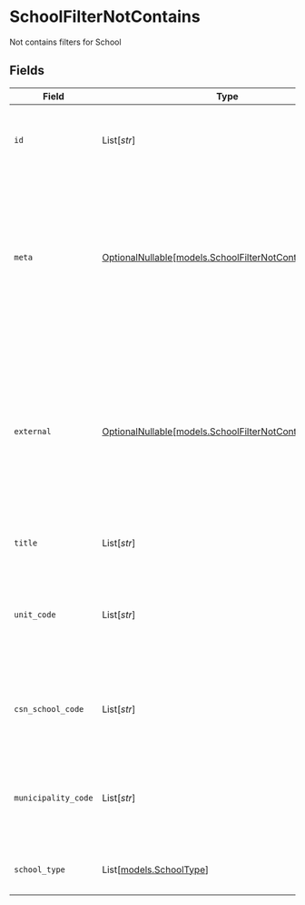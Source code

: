 # SchoolFilterNotContains

Not contains filters for School


## Fields

| Field                                                                                                                                                         | Type                                                                                                                                                          | Required                                                                                                                                                      | Description                                                                                                                                                   | Example                                                                                                                                                       |
| ------------------------------------------------------------------------------------------------------------------------------------------------------------- | ------------------------------------------------------------------------------------------------------------------------------------------------------------- | ------------------------------------------------------------------------------------------------------------------------------------------------------------- | ------------------------------------------------------------------------------------------------------------------------------------------------------------- | ------------------------------------------------------------------------------------------------------------------------------------------------------------- |
| `id`                                                                                                                                                          | List[*str*]                                                                                                                                                   | :heavy_minus_sign:                                                                                                                                            | Unique identifier for the School                                                                                                                              | [<br/>"123e4567-e89b-12d3-a456-426614174000"<br/>]                                                                                                            |
| `meta`                                                                                                                                                        | [OptionalNullable[models.SchoolFilterNotContainsMeta]](../models/schoolfilternotcontainsmeta.md)                                                              | :heavy_minus_sign:                                                                                                                                            | Metadata information for the School                                                                                                                           | {<br/>"createdBy": [<br/>"123e4567-e89b-12d3-a456-426614174000"<br/>],<br/>"updatedBy": [<br/>"123e4567-e89b-12d3-a456-426614174000"<br/>]<br/>}              |
| `external`                                                                                                                                                    | [OptionalNullable[models.SchoolFilterNotContainsExternal]](../models/schoolfilternotcontainsexternal.md)                                                      | :heavy_minus_sign:                                                                                                                                            | External is a reusable object that can be used to store external information about the school from another system, used for third-party integration tracking. | {<br/>"sourceID": [<br/>"example"<br/>],<br/>"source": [<br/>"example"<br/>]<br/>}                                                                            |
| `title`                                                                                                                                                       | List[*str*]                                                                                                                                                   | :heavy_minus_sign:                                                                                                                                            | The title of the school                                                                                                                                       | [<br/>"example"<br/>]                                                                                                                                         |
| `unit_code`                                                                                                                                                   | List[*str*]                                                                                                                                                   | :heavy_minus_sign:                                                                                                                                            | The School Unit Code provided by SCB, is used in reports and printed on grade documents                                                                       | [<br/>"example"<br/>]                                                                                                                                         |
| `csn_school_code`                                                                                                                                             | List[*str*]                                                                                                                                                   | :heavy_minus_sign:                                                                                                                                            | The School Code provided by CSN, required for reports to CSN                                                                                                  | [<br/>"example"<br/>]                                                                                                                                         |
| `municipality_code`                                                                                                                                           | List[*str*]                                                                                                                                                   | :heavy_minus_sign:                                                                                                                                            | Municipality code of the school, is used in reports and printed on grade documents                                                                            | [<br/>"example"<br/>]                                                                                                                                         |
| `school_type`                                                                                                                                                 | List[[models.SchoolType](../models/schooltype.md)]                                                                                                            | :heavy_minus_sign:                                                                                                                                            | Type of schooling provided at the school                                                                                                                      |                                                                                                                                                               |